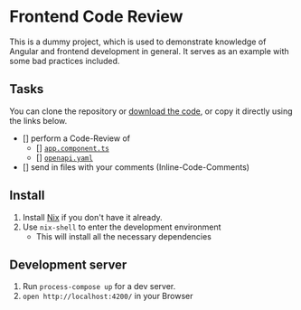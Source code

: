 # Frontend Code Review

This is a dummy project, which is used to demonstrate knowledge of Angular and frontend development in general.
It serves as an example with some bad practices included.

## Tasks

You can clone the repository or [download the code](https://codeload.github.com/cutlery42/frontend-code-review/zip/refs/heads/main?token=AUQ6XADLYLMZM4VGGFYAWLDF2NMG2),
or copy it directly using the links below.

- [] perform a Code-Review of
  - [] [`app.component.ts`](https://github.com/cutlery42/frontend-code-review/blob/main/src/app/app.component.ts)
  - [] [`openapi.yaml`](https://github.com/cutlery42/frontend-code-review/blob/main/openapi.yaml)
- [] send in files with your comments (Inline-Code-Comments)

## Install

1. Install [Nix](https://nixos.org/download) if you don't have it already.
2. Use `nix-shell` to enter the development environment
   - This will install all the necessary dependencies

## Development server

1. Run `process-compose up` for a dev server.
2. `open http://localhost:4200/` in your Browser

